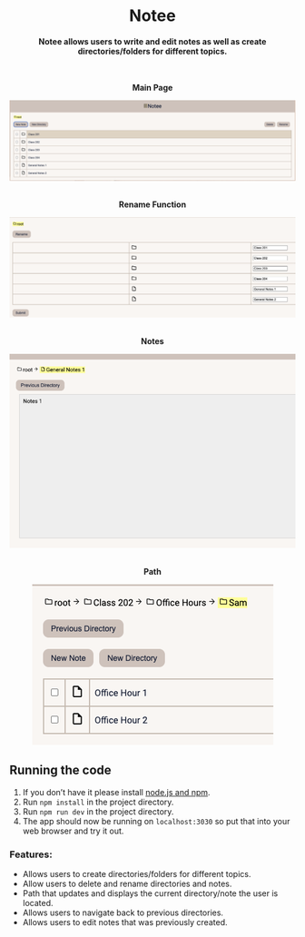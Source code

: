 <h1 align='center'>
Notee
</h1>
<h4 align='center'>
Notee allows users to write and edit notes as well as create directories/folders for different topics.
<br></br>

<div>
<p style='margin-top: 30px'>Main Page</p>
<img src='./public/readme/main-app.png' alt='main-page'/>

<p style='margin-top: 30px'>Rename Function </p>
<img src='./public/readme/rename-function.png' alt='renaming'>

<p style='margin-top: 30px'>Notes</p>
<img src='./public/readme/notes-1.png' alt='notes'>

<p style='margin-top: 30px'>Path</p>
<img src='./public/readme/pathview.png' alt='shows path'>

</div>

</h4>

## Running the code

1. If you don’t have it please install [node.js and npm](https://docs.npmjs.com/downloading-and-installing-node-js-and-npm).
2. Run `npm install` in the project directory.
3. Run `npm run dev` in the project directory.
4. The app should now be running on `localhost:3030` so put that into your web browser and try it out.

### Features:

- Allows users to create directories/folders for different topics.
- Allow users to delete and rename directories and notes.
- Path that updates and displays the current directory/note the user is located.
- Allows users to navigate back to previous directories.
- Allows users to edit notes that was previously created.
